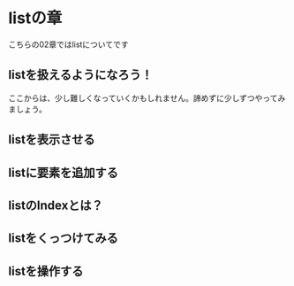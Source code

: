 # listの章
こちらの02章ではlistについてです
## listを扱えるようになろう！
ここからは、少し難しくなっていくかもしれません。諦めずに少しずつやってみましょう。
<br>

## listを表示させる

## listに要素を追加する

## listのIndexとは？

## listをくっつけてみる

## listを操作する


